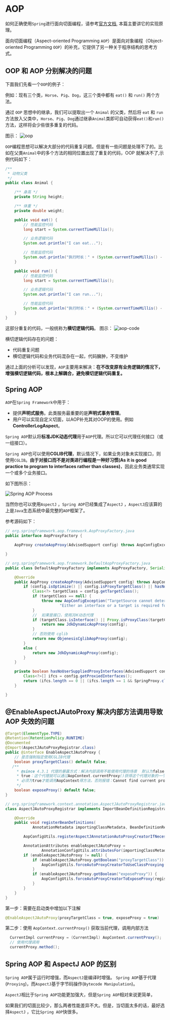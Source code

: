 # AOP 

如何正确使用`Spring`进行面向切面编程，请参考[官方文档](https://docs.spring.io/spring-framework/docs/current/spring-framework-reference/core.html#aop), 本篇主要讲它的实现原理。

面向切面编程（Aspect-oriented Programming `AOP`）是面向对象编程（Object-oriented Programming `OOP`）的补充，它提供了另一种关于程序结构的思考方式。

## OOP 和 AOP 分别解决的问题

下面我们先看一个`OOP`的例子：

例如：现有三个类，`Horse`、`Pig`、`Dog`，这三个类中都有 `eat()` 和 `run()` 两个方法。

通过 `OOP` 思想中的继承，我们可以提取出一个 `Animal` 的父类，然后将 `eat` 和 `run` 方法放入父类中，`Horse`、`Pig`、`Dog`通过继承`Animal`类即可自动获得`eat()`和`run()`方法，这样将会少些很多重复的代码。

图示：
![oop](/img/spring/oop.png)

`OOP`编程思想可以解决大部分的代码重复问题。但是有一些问题是处理不了的。比如在父类`Animal`中的多个方法的相同位置出现了重复的代码，OOP 就解决不了,示例代码如下：
```java
/**
 * 动物父类
 */
public class Animal {

    /** 身高 */
    private String height;

    /** 体重 */
    private double weight;

    public void eat() {
        // 性能监控代码
        long start = System.currentTimeMillis();

        // 业务逻辑代码
        System.out.println("I can eat...");

        // 性能监控代码
        System.out.println("执行时长：" + (System.currentTimeMillis() - start)/1000f + "s");
    }

    public void run() {
        // 性能监控代码
        long start = System.currentTimeMillis();

        // 业务逻辑代码
        System.out.println("I can run...");

        // 性能监控代码
        System.out.println("执行时长：" + (System.currentTimeMillis() - start)/1000f + "s");
    }
}
```
这部分重复的代码，一般统称为**横切逻辑代码**。
图示：
![aop-code](/img/spring/aop-code.webp)

横切逻辑代码存在的问题：
- 代码重复问题
- 横切逻辑代码和业务代码混杂在一起，代码臃肿，不变维护

通过上面的分析可以发现，`AOP`主要用来解决：**在不改变原有业务逻辑的情况下，增强横切逻辑代码，根本上解耦合，避免横切逻辑代码重复。**

## Spring AOP

`AOP`在`Spring Framework`中用于：
- 提供**声明式服务**。此类服务最重要的是**声明式事务管理**。
- 用户可以实现自定义切面，以AOP补充其对OOP的使用。例如**ControllerLogAspect**。

`Spring AOP`默认将**标准JDK动态代理**用于`AOP`代理。所以它可以代理任何接口（或一组接口）。

`Spring AOP`也可以使用**CGLIB代理**，默认情况下，如果业务对象未实现接口，则使用`CGLIB`。**由于对接口而不是对类进行编程是一种好习惯(As it is good practice to program to interfaces rather than classes)**，因此业务类通常实现一个或多个业务接口。

如下图所示：

![Spring AOP Process](/img/spring/spring-aop-process.jpg)

当然你也可以使用`AspectJ` ，`Spring AOP`已经集成了`AspectJ` ，`AspectJ`应该算的上是`Java`生态系统中最完整的`AOP`框架了。

参考源码如下：
```java
// org.springframework.aop.framework.AopProxyFactory.java
public interface AopProxyFactory {

	AopProxy createAopProxy(AdvisedSupport config) throws AopConfigException;

}
```

```java
// org.springframework.aop.framework.DefaultAopProxyFactory.java
public class DefaultAopProxyFactory implements AopProxyFactory, Serializable {

	@Override
	public AopProxy createAopProxy(AdvisedSupport config) throws AopConfigException {
		if (config.isOptimize() || config.isProxyTargetClass() || hasNoUserSuppliedProxyInterfaces(config)) {
			Class<?> targetClass = config.getTargetClass();
			if (targetClass == null) {
				throw new AopConfigException("TargetSource cannot determine target class: " +
						"Either an interface or a target is required for proxy creation.");
			}
            //  如果是接口，使用JDK动态代理
			if (targetClass.isInterface() || Proxy.isProxyClass(targetClass)) {
				return new JdkDynamicAopProxy(config);
			}
            // 否则使用 cglib
			return new ObjenesisCglibAopProxy(config);
		}
		else {
			return new JdkDynamicAopProxy(config);
		}
	}

	private boolean hasNoUserSuppliedProxyInterfaces(AdvisedSupport config) {
		Class<?>[] ifcs = config.getProxiedInterfaces();
		return (ifcs.length == 0 || (ifcs.length == 1 && SpringProxy.class.isAssignableFrom(ifcs[0])));
	}

}
```


## @EnableAspectJAutoProxy 解决内部方法调用导致 AOP 失效的问题
```java
@Target(ElementType.TYPE)
@Retention(RetentionPolicy.RUNTIME)
@Documented
@Import(AspectJAutoProxyRegistrar.class)
public @interface EnableAspectJAutoProxy {
    // 是否强制指定使用CGLIB代理
	boolean proxyTargetClass() default false;
   /**
     * @since 4.3.1 代理的暴露方式：解决内部调用不能使用代理的场景  默认为false表示不处理
     * true：这个代理就可以通过AopContext.currentProxy()获得这个代理对象的一个副本（ThreadLocal里面）,从而我们可以很方便得在Spring框架上下文中拿到当前代理对象（处理事务时很方便）
     * 必须为true才能调用AopContext得方法，否则报错：Cannot find current proxy: Set 'exposeProxy' property on Advised to 'true' to make it available.
     */
	boolean exposeProxy() default false;
}
```

```java
// org.springframework.context.annotation.AspectJAutoProxyRegistrar.java
class AspectJAutoProxyRegistrar implements ImportBeanDefinitionRegistrar {

	@Override
	public void registerBeanDefinitions(
			AnnotationMetadata importingClassMetadata, BeanDefinitionRegistry registry) {

		AopConfigUtils.registerAspectJAnnotationAutoProxyCreatorIfNecessary(registry);

		AnnotationAttributes enableAspectJAutoProxy =
				AnnotationConfigUtils.attributesFor(importingClassMetadata, EnableAspectJAutoProxy.class);
		if (enableAspectJAutoProxy != null) {
			if (enableAspectJAutoProxy.getBoolean("proxyTargetClass")) {
				AopConfigUtils.forceAutoProxyCreatorToUseClassProxying(registry);
			}
			if (enableAspectJAutoProxy.getBoolean("exposeProxy")) {
				AopConfigUtils.forceAutoProxyCreatorToExposeProxy(registry);
			}
		}
	}
}
```

第一步：需要在启动类中增加以下注解
```java
@EnableAspectJAutoProxy(proxyTargetClass = true, exposeProxy = true)
```

第二步：使用 `AopContext.currentProxy()` 获取当前代理，调用内部方法
```java
  CurrentImpl currentProxy = (CurrentImpl) AopContext.currentProxy();
  // 使用代理调用
  currentProxy.method();
```

##  Spring AOP 和 AspectJ AOP 的区别

`Spring AOP`属于运行时增强，而`AspectJ`是编译时增强。 `Spring AOP`基于代理(`Proxying`)，而`AspectJ`基于字节码操作(`Bytecode Manipulation`)。

`AspectJ`相比于`Spring AOP`功能更加强大，但是`Spring AOP`相对来说更简单，

如果我们的切面比较少，那么两者性能差异不大。但是，当切面太多的话，最好选择`AspectJ` ，它比`Spring AOP`快很多。


